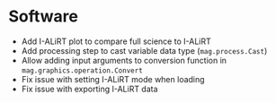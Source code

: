 # Software

- Add I-ALiRT plot to compare full science to I-ALiRT
- Add processing step to cast variable data type (`mag.process.Cast`)
- Allow adding input arguments to conversion function in `mag.graphics.operation.Convert`
- Fix issue with setting I-ALiRT mode when loading
- Fix issue with exporting I-ALiRT data